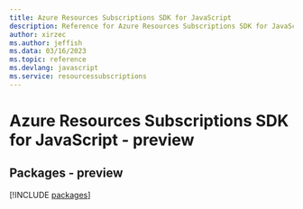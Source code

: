 ```yaml
---
title: Azure Resources Subscriptions SDK for JavaScript
description: Reference for Azure Resources Subscriptions SDK for JavaScript
author: xirzec
ms.author: jeffish
ms.data: 03/16/2023
ms.topic: reference
ms.devlang: javascript
ms.service: resourcessubscriptions
---
```

# Azure Resources Subscriptions SDK for JavaScript - preview
## Packages - preview
[!INCLUDE [packages](resources-subscriptions-index.md)]